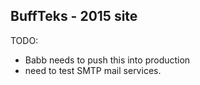 ## BuffTeks - 2015 site

TODO:
+ Babb needs to push this into production
+ need to test SMTP mail services. 
